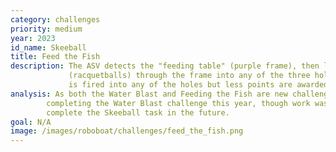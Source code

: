 ```yaml
---
category: challenges
priority: medium
year: 2023
id_name: Skeeball
title: Feed the Fish
description: The ASV detects the "feeding table" (purple frame), then lines up and shoot three "pellets" 
             (racquetballs) through the frame into any of the three holes. Points are awarded if the ball 
             is fired into any of the holes but less points are awarded for just landing the ball on the deck. 
analysis: As both the Water Blast and Feeding the Fish are new challenges, UM::Autonomy chose to only focus on 
        completing the Water Blast challenge this year, though work was done throughout the year to 
        complete the Skeeball task in the future.
goal: N/A
image: /images/roboboat/challenges/feed_the_fish.png
---
```

